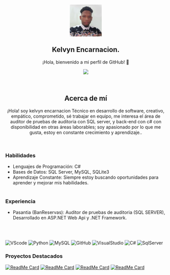 <p align="center">
 <img width="100px" src="Icon\kelvyn.jpg" align="center" alt="Kelvyn Encarnacion" />
 <h2 align="center">Kelvyn Encarnacion.</h2>
 <p align="center">¡Hola, bienvenido a mi perfil de GitHub! 👋</p>


<div align="center">
  
![](https://github-readme-streak-stats.herokuapp.com/?user=kelvyn32&theme=dark&hide_border=false)

</div>
</br>

<h2 align="center">Acerca de mí</h2>
<p align="center">¡Hola! soy kelvyn encarnacion Técnico en desarrollo de software, creativo, empático, comprometido, sé trabajar en equipo, me interesa el área de auditor de pruebas de auditoria con SQL server, y back-end con c# con disponibilidad en otras áreas laborables; soy apasionado por lo que me gusta, estoy en constante crecimiento y aprendizaje..</p>
</br>

<h3 align="left">Habilidades</h3>
<p align="left">
  
- Lenguajes de Programación: C#
- Bases de Datos: SQL Server, MySQL, SQLite3
- Aprendizaje Constante: Siempre estoy buscando oportunidades para aprender y mejorar mis habilidades.
  </br>
   </br>
</p>

<h3 align="left">Experiencia</h3>
<p align="left">
  
- Pasantia (BanReservas): Auditor de pruebas de auditoria (SQL SERVER), Desarrollado en ASP.NET Web Api y .NET Framework.

  </br>
   </br>
</p>

![VScode](https://img.shields.io/badge/-Vscode-blue?style=for-the-badge&logo=visualstudiocode)
![Python](https://img.shields.io/badge/-Python-succes?style=for-the-badge&logo=python)
![MySQL](https://img.shields.io/badge/-MySQL-blue?style=for-the-badge&logo=mysql)
![GitHub](https://img.shields.io/badge/-GitHub-black?style=for-the-badge&logo=github)
![VisualStudio](https://img.shields.io/badge/-VisualStudio-blueviolet?style=for-the-badge&logo=visualstudio)
![C#](https://img.shields.io/badge/-Csharp-blue?style=for-the-badge&logo=csharp)
![SqlServer](https://img.shields.io/badge/-SqlServer-red?style=for-the-badge&logo=microsoftsqlserver)


<h3 align="left">Proyectos Destacados</h3>

 <div align="left">

[![ReadMe Card](https://github-readme-stats.vercel.app/api/pin/?username=KelvynMarck&repo=Portafolio&theme=merko)](https://github.com/kelvyn32/Portafolio) 
[![ReadMe Card](https://github-readme-stats.vercel.app/api/pin/?username=KelvynMarck&repo=EditorDeTexto&theme=merko "GrupoSoftware")](https://github.com/kelvyn32/EditorDeTexto)
[![ReadMe Card](https://github-readme-stats.vercel.app/api/pin/?username=KelvynMarck&repo=Tic-tac-toe&theme=merko "TeleHelpBot")](https://github.com/kelvyn32/Tic-tac-toe)
[![ReadMe Card](https://github-readme-stats.vercel.app/api/pin/?username=KelvynMarck&repo=Registro-y-mapa&theme=merko)](https://github.com/kelvyn32/Registro-y-mapa)

 </div>

